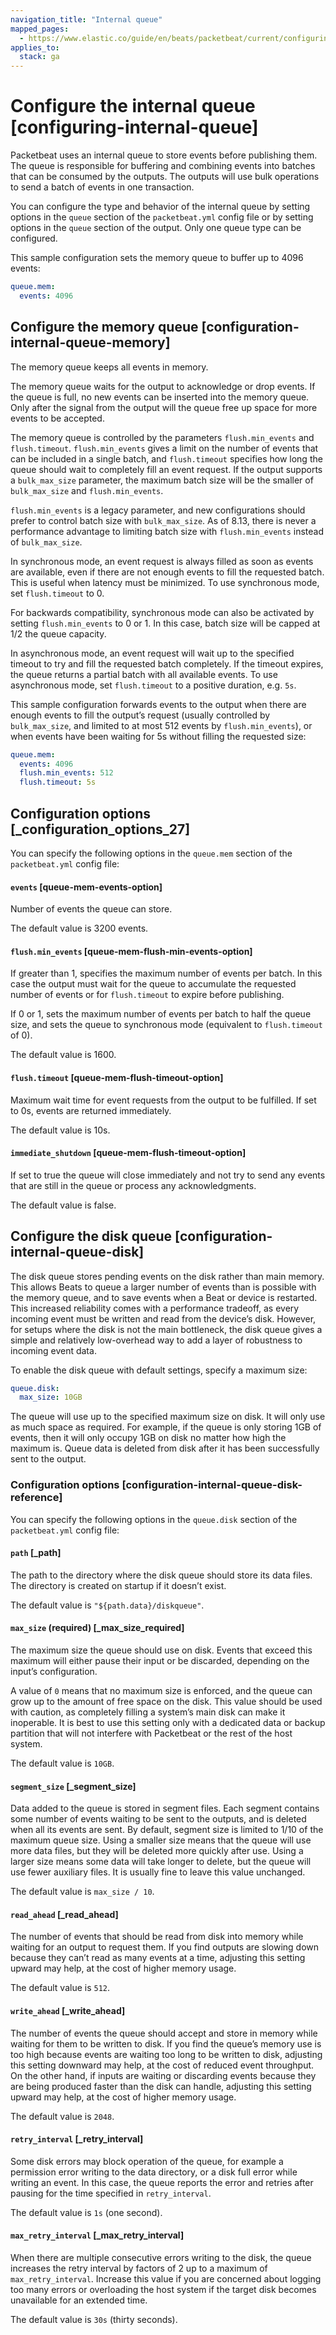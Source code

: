 ```yaml
---
navigation_title: "Internal queue"
mapped_pages:
  - https://www.elastic.co/guide/en/beats/packetbeat/current/configuring-internal-queue.html
applies_to:
  stack: ga
---
```


# Configure the internal queue [configuring-internal-queue]


Packetbeat uses an internal queue to store events before publishing them. The queue is responsible for buffering and combining events into batches that can be consumed by the outputs. The outputs will use bulk operations to send a batch of events in one transaction.

You can configure the type and behavior of the internal queue by setting options in the `queue` section of the `packetbeat.yml` config file or by setting options in the `queue` section of the output. Only one queue type can be configured.

This sample configuration sets the memory queue to buffer up to 4096 events:

```yaml
queue.mem:
  events: 4096
```


## Configure the memory queue [configuration-internal-queue-memory]

The memory queue keeps all events in memory.

The memory queue waits for the output to acknowledge or drop events. If the queue is full, no new events can be inserted into the memory queue. Only after the signal from the output will the queue free up space for more events to be accepted.

The memory queue is controlled by the parameters `flush.min_events` and `flush.timeout`. `flush.min_events` gives a limit on the number of events that can be included in a single batch, and `flush.timeout` specifies how long the queue should wait to completely fill an event request. If the output supports a `bulk_max_size` parameter, the maximum batch size will be the smaller of `bulk_max_size` and `flush.min_events`.

`flush.min_events` is a legacy parameter, and new configurations should prefer to control batch size with `bulk_max_size`. As of 8.13, there is never a performance advantage to limiting batch size with `flush.min_events` instead of `bulk_max_size`.

In synchronous mode, an event request is always filled as soon as events are available, even if there are not enough events to fill the requested batch. This is useful when latency must be minimized. To use synchronous mode, set `flush.timeout` to 0.

For backwards compatibility, synchronous mode can also be activated by setting `flush.min_events` to 0 or 1. In this case, batch size will be capped at 1/2 the queue capacity.

In asynchronous mode, an event request will wait up to the specified timeout to try and fill the requested batch completely. If the timeout expires, the queue returns a partial batch with all available events. To use asynchronous mode, set `flush.timeout` to a positive duration, e.g. `5s`.

This sample configuration forwards events to the output when there are enough events to fill the output’s request (usually controlled by `bulk_max_size`, and limited to at most 512 events by `flush.min_events`), or when events have been waiting for 5s without filling the requested size:

```yaml
queue.mem:
  events: 4096
  flush.min_events: 512
  flush.timeout: 5s
```


## Configuration options [_configuration_options_27]

You can specify the following options in the `queue.mem` section of the `packetbeat.yml` config file:


#### `events` [queue-mem-events-option]

Number of events the queue can store.

The default value is 3200 events.


#### `flush.min_events` [queue-mem-flush-min-events-option]

If greater than 1, specifies the maximum number of events per batch. In this case the output must wait for the queue to accumulate the requested number of events or for `flush.timeout` to expire before publishing.

If 0 or 1, sets the maximum number of events per batch to half the queue size, and sets the queue to synchronous mode (equivalent to `flush.timeout` of 0).

The default value is 1600.


#### `flush.timeout` [queue-mem-flush-timeout-option]

Maximum wait time for event requests from the output to be fulfilled. If set to 0s, events are returned immediately.

The default value is 10s.

#### `immediate_shutdown` [queue-mem-flush-timeout-option]

If set to true the queue will close immediately and not try to send any events that are still in the queue or process any acknowledgments.  

The default value is false.


## Configure the disk queue [configuration-internal-queue-disk]

The disk queue stores pending events on the disk rather than main memory. This allows Beats to queue a larger number of events than is possible with the memory queue, and to save events when a Beat or device is restarted. This increased reliability comes with a performance tradeoff, as every incoming event must be written and read from the device’s disk. However, for setups where the disk is not the main bottleneck, the disk queue gives a simple and relatively low-overhead way to add a layer of robustness to incoming event data.

To enable the disk queue with default settings, specify a maximum size:

```yaml
queue.disk:
  max_size: 10GB
```

The queue will use up to the specified maximum size on disk. It will only use as much space as required. For example, if the queue is only storing 1GB of events, then it will only occupy 1GB on disk no matter how high the maximum is. Queue data is deleted from disk after it has been successfully sent to the output.


### Configuration options [configuration-internal-queue-disk-reference]

You can specify the following options in the `queue.disk` section of the `packetbeat.yml` config file:


#### `path` [_path]

The path to the directory where the disk queue should store its data files. The directory is created on startup if it doesn’t exist.

The default value is `"${path.data}/diskqueue"`.


#### `max_size` (required) [_max_size_required]

The maximum size the queue should use on disk. Events that exceed this maximum will either pause their input or be discarded, depending on the input’s configuration.

A value of `0` means that no maximum size is enforced, and the queue can grow up to the amount of free space on the disk. This value should be used with caution, as completely filling a system’s main disk can make it inoperable. It is best to use this setting only with a dedicated data or backup partition that will not interfere with Packetbeat or the rest of the host system.

The default value is `10GB`.


#### `segment_size` [_segment_size]

Data added to the queue is stored in segment files. Each segment contains some number of events waiting to be sent to the outputs, and is deleted when all its events are sent. By default, segment size is limited to 1/10 of the maximum queue size. Using a smaller size means that the queue will use more data files, but they will be deleted more quickly after use. Using a larger size means some data will take longer to delete, but the queue will use fewer auxiliary files. It is usually fine to leave this value unchanged.

The default value is `max_size / 10`.


#### `read_ahead` [_read_ahead]

The number of events that should be read from disk into memory while waiting for an output to request them. If you find outputs are slowing down because they can’t read as many events at a time, adjusting this setting upward may help, at the cost of higher memory usage.

The default value is `512`.


#### `write_ahead` [_write_ahead]

The number of events the queue should accept and store in memory while waiting for them to be written to disk. If you find the queue’s memory use is too high because events are waiting too long to be written to disk, adjusting this setting downward may help, at the cost of reduced event throughput. On the other hand, if inputs are waiting or discarding events because they are being produced faster than the disk can handle, adjusting this setting upward may help, at the cost of higher memory usage.

The default value is `2048`.


#### `retry_interval` [_retry_interval]

Some disk errors may block operation of the queue, for example a permission error writing to the data directory, or a disk full error while writing an event. In this case, the queue reports the error and retries after pausing for the time specified in `retry_interval`.

The default value is `1s` (one second).


#### `max_retry_interval` [_max_retry_interval]

When there are multiple consecutive errors writing to the disk, the queue increases the retry interval by factors of 2 up to a maximum of `max_retry_interval`. Increase this value if you are concerned about logging too many errors or overloading the host system if the target disk becomes unavailable for an extended time.

The default value is `30s` (thirty seconds).

